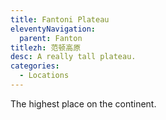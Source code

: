 ```yaml
---
title: Fantoni Plateau
eleventyNavigation:
  parent: Fanton
titlezh: 范顿高原
desc: A really tall plateau.
categories:
  - Locations
---
```


The highest place on the continent.
